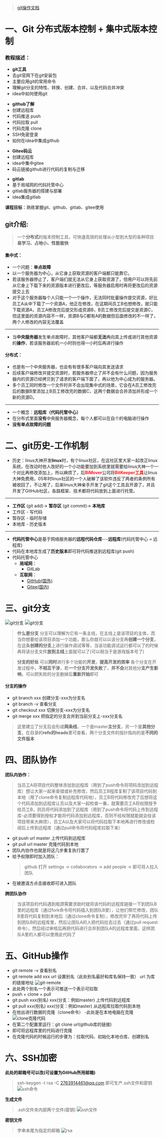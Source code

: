 > <a href='./GItSY.md'>git操作文档</a>

# 一、Git 分布式版本控制 + 集中式版本控制

### 教程描述：

- **git工具**
- 去git官网下在git安装包
- 主要应用git的常用命令
- 理解git分支的特性、转换、创建、合并、以及代码合并冲突
- idea中如何使用git
<!-- --- -->
- **github了解**
- 创建远程库
- 代码推送 push
- 代码拉取 pull
- 代码克隆 clone
- SSH免密登录
- 如何在idea中集成github
<!-- --- -->
- **Gitee码云**
- 创建远程库
- idea中集中gitee
- 码云链接github进行代码的复制与迁移
<!-- --- -->
- **gitlab**
- 基于局域网的代码托管中心
- gitlab服务器的搭建与部署
- idea集成gitlab
<!-- --- -->
**课程目标**：熟练掌握git、github、gitlab、gitee使用

## git介绍:

> 一个**分布式**的版本控制工具，可快速高效的处理从小型到大型的各种项目
> **易学习、占地小、性能极快**

#### 集中式：

- 一个问题：**单点故障**
- 以一个服务器为中心，从它身上获取资源的客户端都只能靠它。
- 若该服务器停止了，客户端们就无法从它身上获取资源了，但用户可以将先前从它身上下载下来的资源版本进行更改后，等服务器启用时再将更改后的资源提交上去
- 对于这个服务器每个人只能一个一个操作，无法同时批量操作提交资源，好比员工A从中下载了一个资源A，他正在修改，在这期间员工B也想修改，就只能下载资源A，员工A修改完后提交形成资源B，B员工修改完后提交是资源C，但这里面的资源内容不一样，资源B与C都有A的数据但后面修改的不一样了，两个人修改的内容无法覆盖

---

- 当**中央服务器**发生单点故障时，其他客户端都**无法**再向其上传或进行其他资源的**操作**，若该服务器宕机一小时则也得一小时后再进行操作
   
#### 分布式：

- 也是有一个中央服务器，也会有有很多客户端向其发送请求
- 后续客户端修改并提交资源时，若服务器停止了并不会有什么问题，因为服务器内的资源已经拷贝到了请求的客户端下面了，再以他为中心成为的服务器。
- 多个员工同时修改一个文件时并不会出现集中式的场景，它会在A员工修改完后的数据B里添加上B员工修改完的数据C，这两个数据会合并添加并形成一个新的资源D。
---

- 一个概念：**远程库（代码托管中心）**
- 在分布式里面**没有**中央服务器概念，每个人都可以在自个的电脑进行操作
- **没有单点故障的问题**

# 二、git历史-工作机制

- 历史：linus大神开发**linux**时，有个linux社区，在这社区里大家一起改正linux系统，在改动时他人改好的一个小功能要加到系统里就需要给linus大神一个一个对比再修改添加上，所以麻烦了，后<span style="color:red; font-weight:600">BiMover</span>公司将<span style="color:red; font-weight:600">BitKeeper工具</span>让linus大神免费用，05年时linux社区的一个人破解了该软件违反了两者的条例所有被收回了，不让用了，后来linus大神亲手开发了git这个工具且开源了，并且开发了GitHub社区，各路框架、技术都将代码放到上面进行托管。
---
- **工作区** (git add)-> **暂存区** (git commit)-> **本地库** 
- 工作区 - 写代码
- 暂存区 - 临时存储
- 本地库 - 历史版本
---
- **代码托管中心**是基于网络服务器的**远程代码仓库**---**远程库**(代码托管中心 = 远程库)
- 代码在本地库生成了**历史版本**即可将代码推送到远程库(git push)
- 代码托管中心
  - **局域网**：
    - GitLab
  - **互联网**：
    - <a href="https://github.com/">GitHub(国外)</a>
    - <a href="https://gitee.com/">Gitee(国内)</a>

# 三、git分支

  ![git分支](./images/git分支.png)
  ![git分支](./images/git分支图.png)

  > **什么是分支**
  分支可以理解为它有一条主线，在主线上是该项目的主体，而当你想要给该项目添加一个功能，那么你就可以以该分支再**创建一个分支**，在这条**创建的分支**上进行操作调试等等，当该功能调试运行都可以了的时候再将该分支文件**放到主线**上面就可以了(可以相当于是游戏版本号了)

  > **分支的好处**
  可以**同时**进行多个功能的**开发**，**提高开发的效率**
  各个分支在开发过程中，**不相互干涉**，若**一个分支开发失败**了，**并不会**对其他分**支产生影响**，可以把失败的分支删掉后**重新开始**即可
  
  #### 分支的操作
  - git branch xxx 创建分支-xxx为分支名
  - git branch -v 查看分支
  - git checkout xxx 切换分支-xxx为分支名
  - git merge xxx 把指定的分支合并到当前分支上-xxx分支名
  
  > 这里建立了分支后会形成**两条线**，一个是master**主分支**，另一个是**其他分支**，在目录的**refs的heads**里可查看，两个分支文件的指针指向的是**不同的文件版本**

# 四、团队协作

  **团队内协作：**
  > 当员工A将项目代码整体添加到远程库（用到了push命令将项码添加到远程库）想让大家一起来查错或补充修改，然后员工B程库复制了该项目代码到本地（用了clone命令复制远程库代码地），员工B将代码修改完了后想将这个代码添加到远程库让员以及大家一起检查一番，就需要员工A将权限授予给员工B，则员将代码添加到了远程库（用到了push命令将代码上传到远程库-必须要得到授权才能将代码添加到远程库，否则不给权限就能就会给该项目带来大麻烦），员工A以及大家可以将代码拉取下本地再进行修改或检阅后上传到远程库（通过pull命令将代码程库拉取下来）

  - git push url master 上传代码到远程库
  - git pull url master 克隆代码到本地
  - 团队内协作也就是将这几步重复执行罢了
  - 给予权限即时加入团队：
    > github 打开 settings -> collaborators -> add people -> 即可将人拉入团队
  - 在被邀请方点击接收即可进入团队

  **跨团队协作**
  > 当该项目的代码遇到瓶颈需要求助时就将该代码的远程库链接一下到团队B里的远程库（通过fork命令将代码插入到团队B里），让他们帮忙修改，团队B里将代码复制到本地后（通过clone命令复制），修改完毕了再将代码上传到团队B的远程库里，然后让团队A的人把代码拉去过去（通过pull request命令），然后经过审核后再把代码进行合并到团队A的远程库里面，这样团队A里的人都可以使用此代码了

# 五、GitHub操作

  - git remote -v 查看别名
  - git remote add xxx url 设置别名（此处别名最好和库名保持一致） url 为库的链接地址
  ![git-remote](./images/git-remote.png)
  - 此处两个别名一个表示可推送一个表示可拉取
  - push + clone + pull 
  - git push xxx(别名) xxx(分支：例如master) 上传代码到远程库
  - git pull xxx(别名) xxx(分支：例如master) 从远程库拉取代码到本地
  - 在他出进行数据的克隆（clone命令） -此处是在本地电脑在克隆
  ![clone克隆代码](./images/git-clone.png)
  - 在第二个配置里运行：git clone url(github库的链接)
  - 即可将远程库里的代码进行克隆
  - 在克隆代码的时候运行的步骤为：拉取代码、初始化本地仓库、创建别名
  
# 六、SSH加密

  **此处的邮箱号可以改(可设置为GitHub所用邮箱)**
  > ssh-keygen -t rsa -C 2763914461@qq.com 即可生产.ssh文件和密钥
  > ![ssh命令](./images/git-ssh.png)

  **生成文件**
  > .ssh文件夹内部两个文件(密钥)
  > ![ssh文件](./images/ssh-id.png)

  **密钥文件**
  > 字串末尾为指定的邮箱
  > ![rsa](./images/ssh-id-rsa-pub.png)
